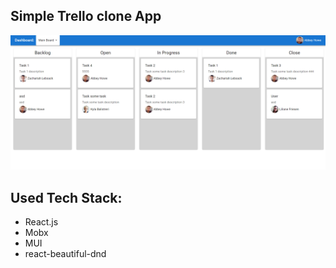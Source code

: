 
## Simple Trello clone App

![alt text](./demo.png)

## Used Tech Stack:
* React.js
* Mobx
* MUI
* react-beautiful-dnd